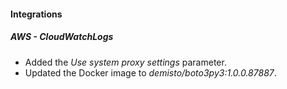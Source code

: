 
#### Integrations

##### AWS - CloudWatchLogs

- Added the *Use system proxy settings* parameter. 
- Updated the Docker image to *demisto/boto3py3:1.0.0.87887*.
